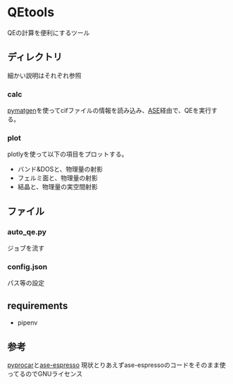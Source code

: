 # QEtools
QEの計算を便利にするツール
## ディレクトリ
細かい説明はそれぞれ参照
### calc
[pymatgen](http://pymatgen.org/)を使ってcifファイルの情報を読み込み、[ASE](https://wiki.fysik.dtu.dk/ase/)経由で、QEを実行する。
### plot
plotlyを使って以下の項目をプロットする。
- バンド&DOSと、物理量の射影
- フェルミ面と、物理量の射影
- 結晶と、物理量の実空間射影
## ファイル
### auto_qe.py
ジョブを流す
### config.json
パス等の設定
## requirements
- pipenv
## 参考
[pyprocar](https://romerogroup.github.io/pyprocar/)と[ase-espresso](https://ase-espresso.readthedocs.io/en/latest/index.html)
現状とりあえずase-espressoのコードをそのまま使ってるのでGNUライセンス